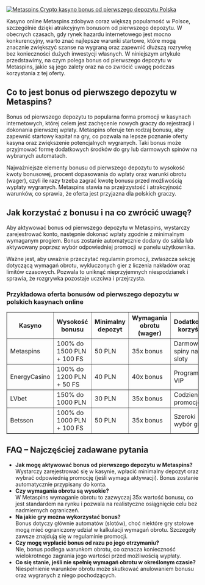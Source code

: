 [![Metaspins Crypto kasyno bonus od pierwszego depozytu Polska](https://123-caf.pages.dev/gitsignup.png)](https://vrmoo.ru/Bt82HjjY)

<div>     <p>Kasyno online Metaspins zdobywa coraz większą popularność w Polsce, szczególnie dzięki atrakcyjnym bonusom od pierwszego depozytu. W obecnych czasach, gdy rynek hazardu internetowego jest mocno konkurencyjny, warto znać najlepsze warunki startowe, które mogą znacznie zwiększyć szanse na wygraną oraz zapewnić dłuższą rozrywkę bez konieczności dużych inwestycji własnych. W niniejszym artykule przedstawimy, na czym polega bonus od pierwszego depozytu w Metaspins, jakie są jego zalety oraz na co zwrócić uwagę podczas korzystania z tej oferty.</p>      <h2>Co to jest bonus od pierwszego depozytu w Metaspins?</h2>   <p>Bonus od pierwszego depozytu to popularna forma promocji w kasynach internetowych, której celem jest zachęcenie nowych graczy do rejestracji i dokonania pierwszej wpłaty. Metaspins oferuje ten rodzaj bonusu, aby zapewnić startowy kapitał na gry, co pozwala na lepsze poznanie oferty kasyna oraz zwiększenie potencjalnych wygranych. Taki bonus może przyjmować formę dodatkowych środków do gry lub darmowych spinów na wybranych automatach.</p>   <p>Najważniejsze elementy bonusu od pierwszego depozytu to wysokość kwoty bonusowej, procent dopasowania do wpłaty oraz warunki obrotu (wager), czyli ile razy trzeba zagrać kwotę bonusu przed możliwością wypłaty wygranych. Metaspins stawia na przejrzystość i atrakcyjność warunków, co sprawia, że oferta jest przyjazna dla polskich graczy.</p>      <h2>Jak korzystać z bonusu i na co zwrócić uwagę?</h2>   <p>Aby aktywować bonus od pierwszego depozytu w Metaspins, wystarczy zarejestrować konto, następnie dokonać wpłaty zgodnie z minimalnym wymaganym progiem. Bonus zostanie automatycznie dodany do salda lub aktywowany poprzez wybór odpowiedniej promocji w panelu użytkownika.</p>   <p>Ważne jest, aby uważnie przeczytać regulamin promocji, zwłaszcza sekcję dotyczącą wymagań obrotu, wykluczonych gier z liczenia nakładów oraz limitów czasowych. Pozwala to uniknąć nieprzyjemnych niespodzianek i sprawia, że rozgrywka pozostaje uczciwa i przejrzysta.</p>      <h3>Przykładowa oferta bonusów od pierwszego depozytu w polskich kasynach online</h3>   <table border="1" cellpadding="6" cellspacing="0" style="border-collapse: collapse; width: 100%;">     <thead>       <tr>         <th>Kasyno</th>         <th>Wysokość bonusu</th>         <th>Minimalny depozyt</th>         <th>Wymagania obrotu (wager)</th>         <th>Dodatkowe korzyści</th>       </tr>     </thead>     <tbody>       <tr>         <td>Metaspins</td>         <td>100% do 1500 PLN + 100 FS</td>         <td>50 PLN</td>         <td>35x bonus</td>         <td>Darmowe spiny na sloty</td>       </tr>       <tr>         <td>EnergyCasino</td>         <td>100% do 1200 PLN + 50 FS</td>         <td>40 PLN</td>         <td>40x bonus</td>         <td>Program VIP</td>       </tr>       <tr>         <td>LVbet</td>         <td>150% do 1000 PLN</td>         <td>30 PLN</td>         <td>35x bonus</td>         <td>Codzienne promocje</td>       </tr>       <tr>         <td>Betsson</td>         <td>100% do 1000 PLN + 100 FS</td>         <td>50 PLN</td>         <td>35x bonus</td>         <td>Szeroki wybór gier</td>       </tr>     </tbody>   </table>      <h2>FAQ – Najczęściej zadawane pytania</h2>   <ul>     <li><strong>Jak mogę aktywować bonus od pierwszego depozytu w Metaspins?</strong><br>Wystarczy zarejestrować się w kasynie, wpłacić minimalny depozyt oraz wybrać odpowiednią promocję (jeśli wymaga aktywacji). Bonus zostanie automatycznie przypisany do konta.</li>          <li><strong>Czy wymagania obrotu są wysokie?</strong><br>W Metaspins wymaganie obrotu to zazwyczaj 35x wartość bonusu, co jest standardem na rynku i pozwala na realistyczne osiągnięcie celu bez nadmiernych ograniczeń.</li>          <li><strong>Na jakie gry można wykorzystać bonus?</strong><br>Bonus dotyczy głównie automatów (slotów), choć niektóre gry stołowe mogą mieć ograniczony udział w kalkulacji wymagań obrotu. Szczegóły zawsze znajdują się w regulaminie promocji.</li>          <li><strong>Czy mogę wypłacić bonus od razu po jego otrzymaniu?</strong><br>Nie, bonus podlega warunkom obrotu, co oznacza konieczność wielokrotnego zagrania jego wartości przed możliwością wypłaty.</li>          <li><strong>Co się stanie, jeśli nie spełnię wymagań obrotu w określonym czasie?</strong><br>Niespełnienie warunków obrotu może skutkować anulowaniem bonusu oraz wygranych z niego pochodzących.</li>   </ul> </div>